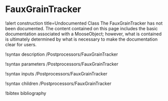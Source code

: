 <!-- MOOSE Documentation Stub: Remove this when content is added. -->

# FauxGrainTracker

!alert construction title=Undocumented Class
The FauxGrainTracker has not been documented. The content contained on this page
includes the basic documentation associated with a MooseObject; however, what is contained is
ultimately determined by what is necessary to make the documentation clear for users.

!syntax description /Postprocessors/FauxGrainTracker

!syntax parameters /Postprocessors/FauxGrainTracker

!syntax inputs /Postprocessors/FauxGrainTracker

!syntax children /Postprocessors/FauxGrainTracker

!bibtex bibliography
